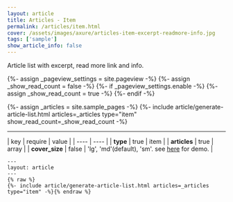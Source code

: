 ```yaml
---
layout: article
title: Articles - Item
permalink: /articles/item.html
cover: /assets/images/axure/articles-item-excerpt-readmore-info.jpg
tags: ['sample']
show_article_info: false
---
```


Article list with excerpt, read more link and info.

<!--more-->

<!-- <div class="article__content" markdown="1"> -->

{%- assign _pageview_settings = site.pageview -%}
{%- assign _show_read_count = false -%}
{%- if _pageview_settings.enable -%}
  {%- assign _show_read_count = true -%}
{%- endif -%}

{%- assign _articles = site.sample_pages -%}
{%- include article/generate-article-list.html articles=_articles type="item" show_read_count=_show_read_count -%}

<!-- =========================== -->

<!-- </div> -->

---

| key | require | value | 
| ---- | ---- |
| **type**  | true | item |
| **articles**  | true | array |
| **cover_size**  | false | 'lg', 'md'(default), 'sm'. see <a href="{% link _docs/en/components/images.md %}">here</a> for demo. |

```
---
layout: article
---
{% raw %}
{%- include article/generate-article-list.html articles=_articles type="item" -%}{% endraw %}
```
